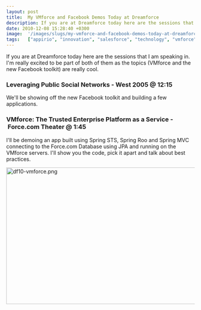```yaml
---
layout: post
title:  My VMforce and Facebook Demos Today at Dreamforce
description: If you are at Dreamforce today here are the sessions that I am speaking in. Im really excited to be part of both of them as the topics (VMforce and the new Facebook toolkit) are really cool. Leveraging Public Social Networks - West 2005 @ 12-15 Well be showing off the new Facebook toolkit and building a few applications. VMforce- The Trusted Enterprise Platform as a Service - Force.com Theater @ 1-45 Ill be demoing an app built using Spring STS, Spring Roo and Spring MVC connecting to the Force.
date: 2010-12-08 15:28:40 +0300
image:  '/images/slugs/my-vmforce-and-facebook-demos-today-at-dreamforce.jpg'
tags:   ["appirio", "innovation", "salesforce", "technology", "vmforce", "java"]
---
```

<p>If you are at Dreamforce today here are the sessions that I am speaking in. I'm really excited to be part of both of them as the topics (VMforce and the new Facebook toolkit) are really cool.</p>
<p><h3>Leveraging Public Social Networks - West 2005 @ 12:15</h3></p>
<p>We'll be showing off the new Facebook toolkit and building a few applications.</p>
<p><h3>VMforce: The Trusted Enterprise Platform as a Service - Force.com Theater @ 1:45</h3></p>
<p>I'll be demoing an app built using Spring STS, Spring Roo and Spring MVC connecting to the Force.com Database using JPA and running on the VMforce servers. I'll show you the code, pick it apart and talk about best practices.</p>
<p><img title="df10-vmforce.png" src="http://res.cloudinary.com/blog-jeffdouglas-com/image/upload/v1401030336/ogtri2gonvgeegbmgfr1.png" border="0" alt="df10-vmforce.png" width="525" height="366" /></p>
